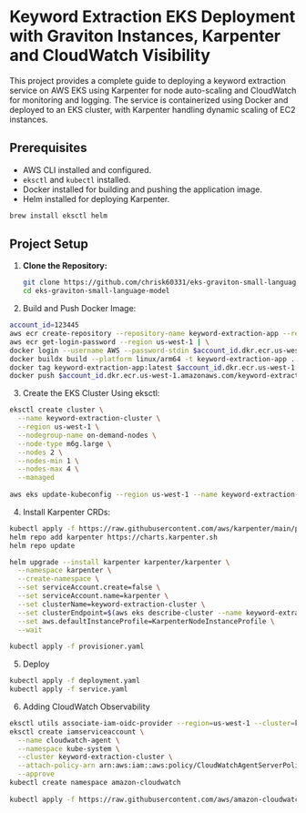 # Keyword Extraction EKS Deployment with Graviton Instances, Karpenter and CloudWatch Visibility

This project provides a complete guide to deploying a keyword extraction service on AWS EKS using Karpenter for node auto-scaling and CloudWatch for monitoring and logging. The service is containerized using Docker and deployed to an EKS cluster, with Karpenter handling dynamic scaling of EC2 instances.

## Prerequisites

- AWS CLI installed and configured.
- `eksctl` and `kubectl` installed.
- Docker installed for building and pushing the application image.
- Helm installed for deploying Karpenter.

```bash
brew install eksctl helm
```
## Project Setup

1. **Clone the Repository:**
   ```bash
   git clone https://github.com/chrisk60331/eks-graviton-small-language-model.git
   cd eks-graviton-small-language-model

2. Build and Push Docker Image:
```bash
account_id=123445
aws ecr create-repository --repository-name keyword-extraction-app --region us-west-1
aws ecr get-login-password --region us-west-1 | \
docker login --username AWS --password-stdin $account_id.dkr.ecr.us-west-1.amazonaws.com
docker buildx build --platform linux/arm64 -t keyword-extraction-app .
docker tag keyword-extraction-app:latest $account_id.dkr.ecr.us-west-1.amazonaws.com/keyword-extraction-app:latest
docker push $account_id.dkr.ecr.us-west-1.amazonaws.com/keyword-extraction-app:latest
```
3. Create the EKS Cluster Using eksctl:
```bash
eksctl create cluster \
  --name keyword-extraction-cluster \
  --region us-west-1 \
  --nodegroup-name on-demand-nodes \
  --node-type m6g.large \
  --nodes 2 \
  --nodes-min 1 \
  --nodes-max 4 \
  --managed
  
aws eks update-kubeconfig --region us-west-1 --name keyword-extraction-cluster
```
4. Install Karpenter CRDs:
```bash
kubectl apply -f https://raw.githubusercontent.com/aws/karpenter/main/pkg/apis/crds/karpenter.sh_provisioners.yaml
helm repo add karpenter https://charts.karpenter.sh
helm repo update

helm upgrade --install karpenter karpenter/karpenter \
  --namespace karpenter \
  --create-namespace \
  --set serviceAccount.create=false \
  --set serviceAccount.name=karpenter \
  --set clusterName=keyword-extraction-cluster \
  --set clusterEndpoint=$(aws eks describe-cluster --name keyword-extraction-cluster --query "cluster.endpoint" --output text) \
  --set aws.defaultInstanceProfile=KarpenterNodeInstanceProfile \
  --wait
  
kubectl apply -f provisioner.yaml
```
5. Deploy
```bash
kubectl apply -f deployment.yaml
kubectl apply -f service.yaml
```
6. Adding CloudWatch Observability
```bash
eksctl utils associate-iam-oidc-provider --region=us-west-1 --cluster=keyword-extraction-cluster --approve
eksctl create iamserviceaccount \
  --name cloudwatch-agent \
  --namespace kube-system \
  --cluster keyword-extraction-cluster \
  --attach-policy-arn arn:aws:iam::aws:policy/CloudWatchAgentServerPolicy \
  --approve
kubectl create namespace amazon-cloudwatch
  
kubectl apply -f https://raw.githubusercontent.com/aws/amazon-cloudwatch-agent/main/doc/container-insights/cloudwatch-agent-configmap.yaml
```
